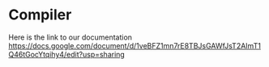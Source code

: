 # Compiler
Here is the link to our documentation
https://docs.google.com/document/d/1veBFZ1mn7rE8TBJsGAWfJsT2AImT1Q46tGocYtqihy4/edit?usp=sharing
